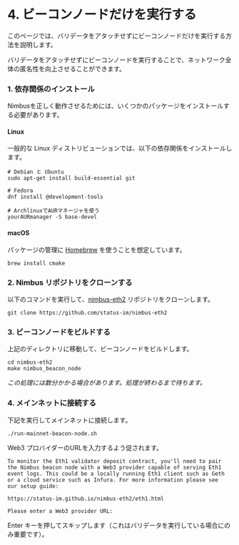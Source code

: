 # 4. ビーコンノードだけを実行する

このページでは、バリデータをアタッチせずにビーコンノードだけを実行する方法を説明します。

バリデータをアタッチせずにビーコンノードを実行することで、ネットワーク全体の匿名性を向上させることができます。

### 1. 依存関係のインストール

Nimbusを正しく動作させるためには、いくつかのパッケージをインストールする必要があります。

#### Linux

一般的な Linux ディストリビューションでは、以下の依存関係をインストールします。

```text
# Debian と Ubuntu
sudo apt-get install build-essential git

# Fedora
dnf install @development-tools

# ArchlinuxでAURマネージャを使う
yourAURmanager -S base-devel
```

#### macOS

パッケージの管理に [Homebrew](https://brew.sh/) を使うことを想定しています。

```text
brew install cmake
```

### 2. Nimbus リポジトリをクローンする

以下のコマンドを実行して、[nimbus-eth2](https://github.com/status-im/nimbus-eth2) リポジトリをクローンします。

```text
git clone https://github.com/status-im/nimbus-eth2
```

### 3. ビーコンノードをビルドする

上記のディレクトリに移動して、ビーコンノードをビルドします。

```text
cd nimbus-eth2
make nimbus_beacon_node
```

_この処理には数分かかる場合があります。処理が終わるまで待ちます。_

### 4. メインネットに接続する

下記を実行してメインネットに接続します。

```text
./run-mainnet-beacon-node.sh
```

Web3 プロバイダーのURLを入力するよう促されます。

```text
To monitor the Eth1 validator deposit contract, you'll need to pair
the Nimbus beacon node with a Web3 provider capable of serving Eth1
event logs. This could be a locally running Eth1 client such as Geth
or a cloud service such as Infura. For more information please see
our setup guide:

https://status-im.github.io/nimbus-eth2/eth1.html

Please enter a Web3 provider URL:
```

Enter キーを押してスキップします（これはバリデータを実行している場合にのみ重要です）。

